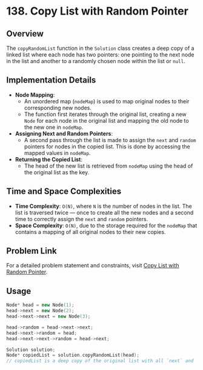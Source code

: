 # 138. Copy List with Random Pointer

## Overview
The `copyRandomList` function in the `Solution` class creates a deep copy of a linked list where each node has two pointers: one pointing to the next node in the list and another to a randomly chosen node within the list or `null`. 

## Implementation Details
- **Node Mapping**:
  - An unordered map (`nodeMap`) is used to map original nodes to their corresponding new nodes.
  - The function first iterates through the original list, creating a new `Node` for each node in the original list and mapping the old node to the new one in `nodeMap`.
- **Assigning Next and Random Pointers**:
  - A second pass through the list is made to assign the `next` and `random` pointers for nodes in the copied list. This is done by accessing the mapped values in `nodeMap`.
- **Returning the Copied List**:
  - The head of the new list is retrieved from `nodeMap` using the head of the original list as the key.

## Time and Space Complexities
- **Time Complexity**: `O(N)`, where `N` is the number of nodes in the list. The list is traversed twice — once to create all the new nodes and a second time to correctly assign the `next` and `random` pointers.
- **Space Complexity**: `O(N)`, due to the storage required for the `nodeMap` that contains a mapping of all original nodes to their new copies.

## Problem Link
For a detailed problem statement and constraints, visit [Copy List with Random Pointer](https://leetcode.com/problems/copy-list-with-random-pointer/).

## Usage
```cpp
Node* head = new Node(1);
head->next = new Node(2);
head->next->next = new Node(3);

head->random = head->next->next;
head->next->random = head;
head->next->next->random = head->next;

Solution solution;
Node* copiedList = solution.copyRandomList(head);
// copiedList is a deep copy of the original list with all `next` and `random` pointers correctly assigned

